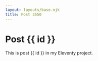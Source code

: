 ```yaml
---
layout: layouts/base.njk
title: Post 3550
---
```


# Post {{ id }}

This is post {{ id }} in my Eleventy project.
